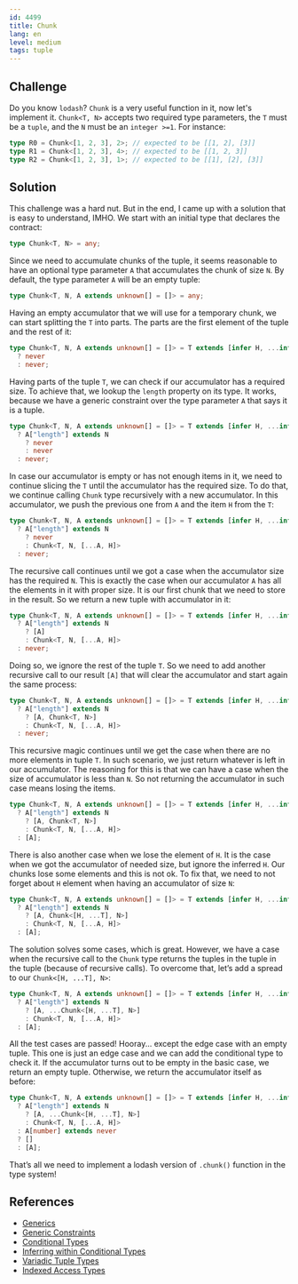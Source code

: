 ```yaml
---
id: 4499
title: Chunk
lang: en
level: medium
tags: tuple
---
```


## Challenge

Do you know `lodash`?
`Chunk` is a very useful function in it, now let's implement it.
`Chunk<T, N>` accepts two required type parameters, the `T` must be a `tuple`, and the `N` must be an `integer >=1`.
For instance:

```typescript
type R0 = Chunk<[1, 2, 3], 2>; // expected to be [[1, 2], [3]]
type R1 = Chunk<[1, 2, 3], 4>; // expected to be [[1, 2, 3]]
type R2 = Chunk<[1, 2, 3], 1>; // expected to be [[1], [2], [3]]
```

## Solution

This challenge was a hard nut.
But in the end, I came up with a solution that is easy to understand, IMHO.
We start with an initial type that declares the contract:

```typescript
type Chunk<T, N> = any;
```

Since we need to accumulate chunks of the tuple, it seems reasonable to have an optional type parameter `A` that accumulates the chunk of size `N`.
By default, the type parameter `A` will be an empty tuple:

```typescript
type Chunk<T, N, A extends unknown[] = []> = any;
```

Having an empty accumulator that we will use for a temporary chunk, we can start splitting the `T` into parts.
The parts are the first element of the tuple and the rest of it:

```typescript
type Chunk<T, N, A extends unknown[] = []> = T extends [infer H, ...infer T]
  ? never
  : never;
```

Having parts of the tuple `T`, we can check if our accumulator has a required size.
To achieve that, we lookup the `length` property on its type.
It works, because we have a generic constraint over the type parameter `A` that says it is a tuple.

```typescript
type Chunk<T, N, A extends unknown[] = []> = T extends [infer H, ...infer T]
  ? A["length"] extends N
    ? never
    : never
  : never;
```

In case our accumulator is empty or has not enough items in it, we need to continue slicing the `T` until the accumulator has the required size.
To do that, we continue calling `Chunk` type recursively with a new accumulator.
In this accumulator, we push the previous one from `A` and the item `H` from the `T`:

```typescript
type Chunk<T, N, A extends unknown[] = []> = T extends [infer H, ...infer T]
  ? A["length"] extends N
    ? never
    : Chunk<T, N, [...A, H]>
  : never;
```

The recursive call continues until we got a case when the accumulator size has the required `N`.
This is exactly the case when our accumulator `A` has all the elements in it with proper size.
It is our first chunk that we need to store in the result.
So we return a new tuple with accumulator in it:

```typescript
type Chunk<T, N, A extends unknown[] = []> = T extends [infer H, ...infer T]
  ? A["length"] extends N
    ? [A]
    : Chunk<T, N, [...A, H]>
  : never;
```

Doing so, we ignore the rest of the tuple `T`.
So we need to add another recursive call to our result `[A]` that will clear the accumulator and start again the same process:

```typescript
type Chunk<T, N, A extends unknown[] = []> = T extends [infer H, ...infer T]
  ? A["length"] extends N
    ? [A, Chunk<T, N>]
    : Chunk<T, N, [...A, H]>
  : never;
```

This recursive magic continues until we get the case when there are no more elements in tuple `T`.
In such scenario, we just return whatever is left in our accumulator.
The reasoning for this is that we can have a case when the size of accumulator is less than `N`.
So not returning the accumulator in such case means losing the items.

```typescript
type Chunk<T, N, A extends unknown[] = []> = T extends [infer H, ...infer T]
  ? A["length"] extends N
    ? [A, Chunk<T, N>]
    : Chunk<T, N, [...A, H]>
  : [A];
```

There is also another case when we lose the element of `H`.
It is the case when we got the accumulator of needed size, but ignore the inferred `H`.
Our chunks lose some elements and this is not ok.
To fix that, we need to not forget about `H` element when having an accumulator of size `N`:

```typescript
type Chunk<T, N, A extends unknown[] = []> = T extends [infer H, ...infer T]
  ? A["length"] extends N
    ? [A, Chunk<[H, ...T], N>]
    : Chunk<T, N, [...A, H]>
  : [A];
```

The solution solves some cases, which is great.
However, we have a case when the recursive call to the `Chunk` type returns the tuples in the tuple in the tuple (because of recursive calls).
To overcome that, let’s add a spread to our `Chunk<[H, ...T], N>`:

```typescript
type Chunk<T, N, A extends unknown[] = []> = T extends [infer H, ...infer T]
  ? A["length"] extends N
    ? [A, ...Chunk<[H, ...T], N>]
    : Chunk<T, N, [...A, H]>
  : [A];
```

All the test cases are passed!
Hooray... except the edge case with an empty tuple.
This one is just an edge case and we can add the conditional type to check it.
If the accumulator turns out to be empty in the basic case, we return an empty tuple.
Otherwise, we return the accumulator itself as before:

```typescript
type Chunk<T, N, A extends unknown[] = []> = T extends [infer H, ...infer T]
  ? A["length"] extends N
    ? [A, ...Chunk<[H, ...T], N>]
    : Chunk<T, N, [...A, H]>
  : A[number] extends never
  ? []
  : [A];
```

That’s all we need to implement a lodash version of `.chunk()` function in the type system!

## References

- [Generics](https://www.typescriptlang.org/docs/handbook/2/generics.html)
- [Generic Constraints](https://www.typescriptlang.org/docs/handbook/2/generics.html#generic-constraints)
- [Conditional Types](https://www.typescriptlang.org/docs/handbook/2/conditional-types.html)
- [Inferring within Conditional Types](https://www.typescriptlang.org/docs/handbook/2/conditional-types.html#inferring-within-conditional-types)
- [Variadic Tuple Types](https://www.typescriptlang.org/docs/handbook/release-notes/typescript-4-0.html#variadic-tuple-types)
- [Indexed Access Types](https://www.typescriptlang.org/docs/handbook/2/indexed-access-types.html)

